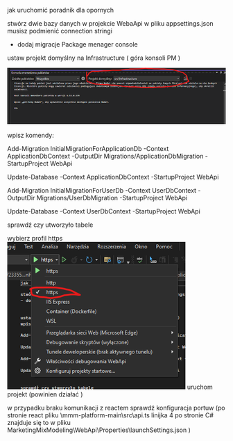 jak uruchomić poradnik dla opornych

stwórz dwie bazy danych w projekcie WebaApi w pliku appsettings.json musisz podmienić connection stringi

- dodaj migracje Package menager console

ustaw projekt domyślny na Infrastructure ( góra konsoli PM )

![infrastruktura!](pm.jpg)

wpisz komendy:

Add-Migration InitialMigrationForApplicationDb -Context ApplicationDbContext -OutputDir Migrations/ApplicationDbMigration -StartupProject WebApi

Update-Database -Context ApplicationDbContext -StartupProject WebApi

Add-Migration InitialMigrationForUserDb -Context UserDbContext -OutputDir Migrations/UserDbMigration -StartupProject WebApi

Update-Database -Context UserDbContext -StartupProject WebApi

sprawdź czy utworzyło tabele

wybierz profil https
![https!!!](https.png)
uruchom projekt (powinien działać )

w przypadku braku komunikacji z reactem sprawdź konfiguracja portuw (po stronie react pliku \mmm-platform-main\src\api.ts linijka 4 po stronie C# znajduje się to w pliku MarketingMixModeling\WebApi\Properties\launchSettings.json )
